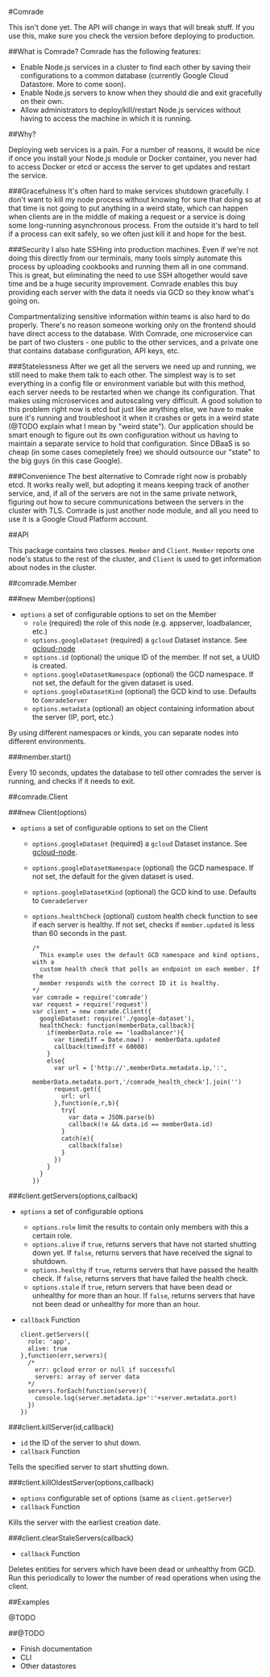 #Comrade

This isn't done yet. The API will change in ways that will break stuff. If you use this, make sure you check the version before deploying to production.

##What is Comrade?
Comrade has the following features:
- Enable Node.js services in a cluster to find each other by saving their configurations to a common database (currently Google Cloud Datastore. More to come soon).
-  Enable Node.js servers to know when they should die and exit gracefully on their own.
-  Allow administrators to deploy/kill/restart Node.js services without having to access the machine in which it is running.

##Why?

Deploying web services is a pain. For a number of reasons, it would be nice if once you install your Node.js module or Docker container, you never had to access Docker or etcd or access the server to get updates and restart the service.

###Gracefulness
It's often hard to make services shutdown gracefully. I don't want to kill my node process without knowing for sure that doing so at that time is not going to put anything in a weird state, which can happen when clients are in the middle of making a request or a service is doing some long-running asynchronous process. From the outside it's hard to tell if a process can exit safely, so we often just kill it and hope for the best. 

###Security
I also hate SSHing into production machines. Even if we're not doing this directly from our terminals, many tools simply automate this process by uploading cookbooks and running them all in one command. This is great, but eliminating the need to use SSH altogether would save time and be a huge security improvement. Comrade enables this buy providing each server with the data it needs via GCD so they know what's going on.

Compartmentalizing sensitive information within teams is also hard to do properly. There's no reason someone working only on the frontend should have direct access to the database. With Comrade, one microservice can be part of two clusters - one public to the other services, and a private one that contains database configuration, API keys, etc.

###Statelessness
After we get all the servers we need up and running, we still need to make them talk to each other. The simplest way is to set everything in a config file or environment variable but with this method, each server needs to be restarted when we change its configuration. That makes using microservices and autoscaling very difficult. A good solution to this problem right now is etcd but just like anything else, we have to make sure it's running and troubleshoot it when it crashes or gets in a weird state (@TODO explain what I mean by "weird state"). Our application should be smart enough to figure out its own configuration without us having to maintain a separate service to hold that configuration. Since DBaaS is so cheap (in some cases comepletely free) we should outsource our "state" to the big guys (in this case Google).

###Convenience
The best alternative to Comrade right now is probably etcd. It works really well, but adopting it means keeping track of another service, and, if all of the servers are not in the same private network, figuring out how to secure communications between the servers in the cluster with TLS. Comrade is just another node module, and all you need to use it is a Google Cloud Platform account.

##API

This package contains two classes. `Member` and `Client`. `Member` reports one node's status to the rest of the cluster, and `Client` is used to get information about nodes in the cluster.

##comrade.Member

###new Member(options)

- `options` a set of configurable options to set on the Member
  - `role` (required) the role of this node (e.g. appserver, loadbalancer, etc.)
  - `options.googleDataset` (required) a `gcloud` Dataset instance. See [gcloud-node](https://github.com/GoogleCloudPlatform/gcloud-node/)
  - `options.id` (optional) the unique ID of the member. If not set, a UUID is created.
  - `options.googleDatasetNamespace` (optional) the GCD namespace. If not set, the default for the given dataset is used.
  - `options.googleDatasetKind` (optional) the GCD kind to use. Defaults to `ComradeServer`
  - `options.metadata` (optional) an object containing information about the server (IP, port, etc.)
  
By using different namespaces or kinds, you can separate nodes into different environments.

###member.start()

Every 10 seconds, updates the database to tell other comrades the server is running, and checks if it needs to exit.

##comrade.Client

###new Client(options)

- `options` a set of configurable options to set on the Client
  - `options.googleDataset` (required) a `gcloud` Dataset instance. See [gcloud-node](https://github.com/GoogleCloudPlatform/gcloud-node/).
  - `options.googleDatasetNamespace` (optional) the GCD namespace. If not set, the default for the given dataset is used.
  - `options.googleDatasetKind` (optional) the GCD kind to use. Defaults to `ComradeServer`
  - `options.healthCheck` (optional) custom health check function to see if each server is healthy. If not set, checks if `member.updated` is less than 60 seconds in the past.
  
        /*
          This example uses the default GCD namespace and kind options, with a
          custom health check that polls an endpoint on each member. If the 
          member responds with the correct ID it is healthy.
        */
        var comrade = require('comrade')
        var request = require('request')
        var client = new comrade.Client({
          googleDataset: require('./google-dataset'),
          healthCheck: function(memberData,callback){
            if(memberData.role == 'loadbalancer'){
              var timediff = Date.now() - memberData.updated
              callback(timediff < 60000)
            }
            else{
              var url = ['http://',memberData.metadata.ip,':',
                memberData.metadata.port,'/comrade_health_check'].join('')
              request.get({
                url: url
              },function(e,r,b){
                try{
                  var data = JSON.parse(b)
                  callback(!e && data.id == memberData.id)
                }
                catch(e){
                  callback(false)
                }
              })
            }
          }
        })
  
###client.getServers(options,callback)

- `options` a set of configurable options
  - `options.role` limit the results to contain only members with this a certain role.
  - `options.alive` if `true`, returns servers that have not started shutting down yet. If `false`, returns servers that have received the signal to shutdown.
  - `options.healthy` if `true`, returns servers that have passed the health check. If `false`, returns servers that have failed the health check.
  - `options.stale` if `true`, return servers that have been dead or unhealthy for more than an hour. If `false`, returns servers that have not been dead or unhealthy for more than an hour.
- `callback` Function

      client.getServers({
        role: 'app',
        alive: true
      },function(err,servers){
        /*
          err: gcloud error or null if successful
          servers: array of server data
        */
        servers.forEach(function(server){
          console.log(server.metadata.ip+':'+server.metadata.port)
        })
      })
      
###client.killServer(id,callback)
  - `id` the ID of the server to shut down.
  - `callback` Function

Tells the specified server to start shutting down.

###client.killOldestServer(options,callback)

 - `options` configurable set of options (same as `client.getServer`)
 - `callback` Function
 
Kills the server with the earliest creation date.

###client.clearStaleServers(callback)
 - `callback` Function

Deletes entities for servers which have been dead or unhealthy from GCD. Run this periodically to lower the number of read operations when using the client.

##Examples

@TODO

##@TODO

- Finish documentation
- CLI
- Other datastores
